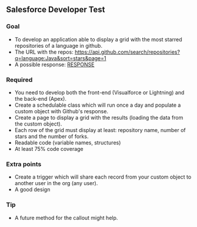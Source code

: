 ## Salesforce Developer Test

### Goal

* To develop an application able to display a grid with the most starred repositories of a language in github.
* The URL with the repos: https://api.github.com/search/repositories?q=language:Java&sort=stars&page=1
* A possible response: [RESPONSE](repositories.txt) 

### Required

* You need to develop both the front-end (Visualforce or Lightning) and the back-end (Apex).
* Create a schedulable class which will run once a day and populate a custom object with Github's response.
* Create a page to display a grid with the results (loading the data from the custom object).
* Each row of the grid must display at least: repository name, number of stars and the number of forks.
* Readable code (variable names, structures)
* At least 75% code coverage

### Extra points

* Create a trigger which will share each record from your custom object to another user in the org (any user).
* A good design

### Tip

* A future method for the callout might help.
